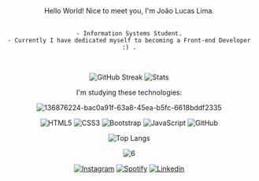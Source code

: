 <div align="center">
  Hello World! Nice to meet you, I'm João Lucas Lima.  
<br><br>

</h3>

```
- Information Systems Student.
- Currently I have dedicated myself to becoming a Front-end Developer :) .
```
<br>

![GitHub Streak](https://github-readme-streak-stats.herokuapp.com?user=oJoaoLucas&theme=vision-friendly-dark&hide_border=false)
![Stats](https://github-readme-stats.vercel.app/api?username=oJoaoLucas&layout=compact&theme=vision-friendly-dark)



 <div>
   I'm studying these technologies:
    
![136876224-bac0a91f-63a8-45ea-b5fc-6618bddf2335](https://user-images.githubusercontent.com/94051879/194400886-f9f8b0ca-e4fc-44a5-829a-10cb25082eda.gif)

   ![HTML5](https://img.shields.io/badge/-HTML5-E34F26?style=flat-square&logo=html5&logoColor=white)
   ![CSS3](https://img.shields.io/badge/-CSS3-1572B6?style=flat-square&logo=css3)
   ![Bootstrap](https://img.shields.io/badge/-Bootstrap-563D7C?style=flat-square&logo=bootstrap)
   ![JavaScript](https://img.shields.io/badge/-JavaScript-black?style=flat-square&logo=javascript)
   ![GitHub](https://img.shields.io/badge/-GitHub-181717?style=flat-square&logo=github)    
 
  ![Top Langs](https://github-readme-stats.vercel.app/api/top-langs/?username=oJoaoLucas&layout=compact&theme=vision-friendly-dark)
</div>
    

<div> 
  
  ![6](https://pporg-cdn.nullcontent.net/monthly_2018_05/large.5aec4287c9aee_EeveeGif.gif.1687bde4b30e4ce1dd93c67f4bd13d24.gif)
 
  [![Instagram](https://img.shields.io/badge/Instagram-E4405F?style=for-the-badge&logo=instagram&logoColor=white)](https://instagram.com/ojoaolucas0?igshid=YmMyMTA2M2Y=)
  [![Spotify](https://img.shields.io/badge/Spotify-1ED760?&style=for-the-badge&logo=spotify&logoColor=white)](https://open.spotify.com/user/jo%C3%A3olucaslimaaa)
  [![Linkedin](https://img.shields.io/badge/LinkedIn-0077B5?style=for-the-badge&logo=linkedin&logoColor=white)](https://www.linkedin.com/in/ojoaolucas0/)


 
</div>
